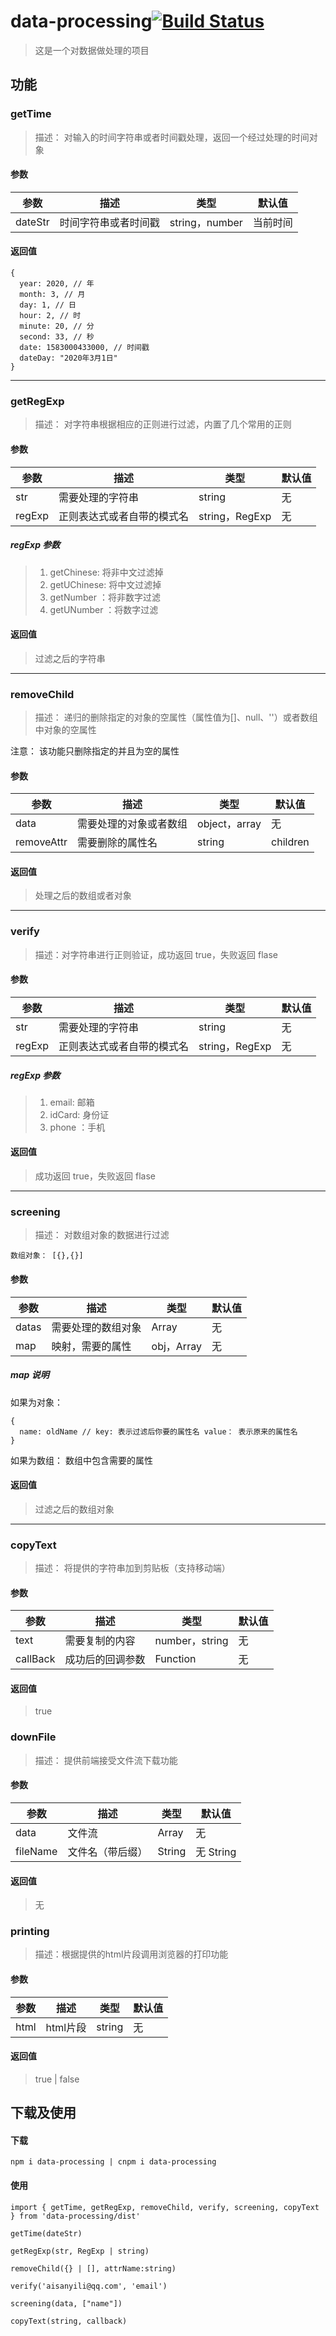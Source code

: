 # data-processing[![Build Status](https://travis-ci.org/Aisanyi/dataProcessing.svg?branch=master)](https://travis-ci.org/Aisanyi/dataProcessing)

> 这是一个对数据做处理的项目

## 功能

### getTime

> 描述： 对输入的时间字符串或者时间戳处理，返回一个经过处理的时间对象

#### 参数

| 参数    | 描述                 | 类型           | 默认值   |
| ------- | -------------------- | -------------- | -------- |
| dateStr | 时间字符串或者时间戳 | string，number | 当前时间 |

#### 返回值

```
{
  year: 2020, // 年
  month: 3, // 月
  day: 1, // 日
  hour: 2, // 时
  minute: 20, // 分
  second: 33, // 秒
  date: 1583000433000, // 时间戳
  dateDay: "2020年3月1日"
}
```

---

### getRegExp

> 描述： 对字符串根据相应的正则进行过滤，内置了几个常用的正则

#### 参数

| 参数   | 描述                       | 类型           | 默认值 |
| ------ | -------------------------- | -------------- | ------ |
| str    | 需要处理的字符串           | string         | 无     |
| regExp | 正则表达式或者自带的模式名 | string，RegExp | 无     |

##### regExp 参数

> 1. getChinese: 将非中文过滤掉
> 2. getUChinese: 将中文过滤掉
> 3. getNumber ：将非数字过滤
> 4. getUNumber ：将数字过滤

#### 返回值

> 过滤之后的字符串

---

### removeChild

> 描述： 递归的删除指定的对象的空属性（属性值为[]、null、''）或者数组中对象的空属性

注意： 该功能只删除指定的并且为空的属性

#### 参数

| 参数       | 描述                   | 类型          | 默认值   |
| ---------- | ---------------------- | ------------- | -------- |
| data       | 需要处理的对象或者数组 | object，array | 无       |
| removeAttr | 需要删除的属性名       | string        | children |

#### 返回值

> 处理之后的数组或者对象

---

### verify

> 描述：对字符串进行正则验证，成功返回 true，失败返回 flase

#### 参数

| 参数   | 描述                       | 类型           | 默认值 |
| ------ | -------------------------- | -------------- | ------ |
| str    | 需要处理的字符串           | string         | 无     |
| regExp | 正则表达式或者自带的模式名 | string，RegExp | 无     |

##### regExp 参数

> 1. email: 邮箱
> 2. idCard: 身份证
> 3. phone ：手机

#### 返回值

> 成功返回 true，失败返回 flase

---

### screening

> 描述： 对数组对象的数据进行过滤

```
数组对象： [{},{}]
```

#### 参数

| 参数  | 描述               | 类型               | 默认值 |
| ----- | ------------------ | ------------------ | ------ |
| datas | 需要处理的数组对象 | Array<obj>         | 无     |
| map   | 映射，需要的属性   | obj，Array<string> | 无     |

##### map 说明

如果为对象：

```
{
  name: oldName // key: 表示过滤后你要的属性名 value： 表示原来的属性名
}
```

如果为数组： 数组中包含需要的属性

#### 返回值

> 过滤之后的数组对象

---

### copyText

> 描述： 将提供的字符串加到剪贴板（支持移动端）

#### 参数

| 参数     | 描述             | 类型           | 默认值 |
| -------- | ---------------- | -------------- | ------ |
| text     | 需要复制的内容   | number，string | 无     |
| callBack | 成功后的回调参数 | Function       | 无     |

#### 返回值

> true

### downFile

> 描述： 提供前端接受文件流下载功能

#### 参数

| 参数     | 描述             | 类型       | 默认值    |
| -------- | ---------------- | ---------- | --------- |
| data     | 文件流           | Array<any> | 无        |
| fileName | 文件名（带后缀） | String     | 无 String |

#### 返回值

> 无

### printing

> 描述：根据提供的html片段调用浏览器的打印功能

#### 参数

| 参数     | 描述             | 类型       | 默认值    |
| -------- | ---------------- | ---------- | --------- |
| html     | html片段           | string | 无        |

#### 返回值

> true | false

## 下载及使用

#### 下载

```
npm i data-processing | cnpm i data-processing
```

#### 使用

```
import { getTime, getRegExp, removeChild, verify, screening, copyText } from 'data-processing/dist'

getTime(dateStr)

getRegExp(str, RegExp | string)

removeChild({} | [], attrName:string)

verify('aisanyili@qq.com', 'email')

screening(data, ["name"])

copyText(string, callback)
```
